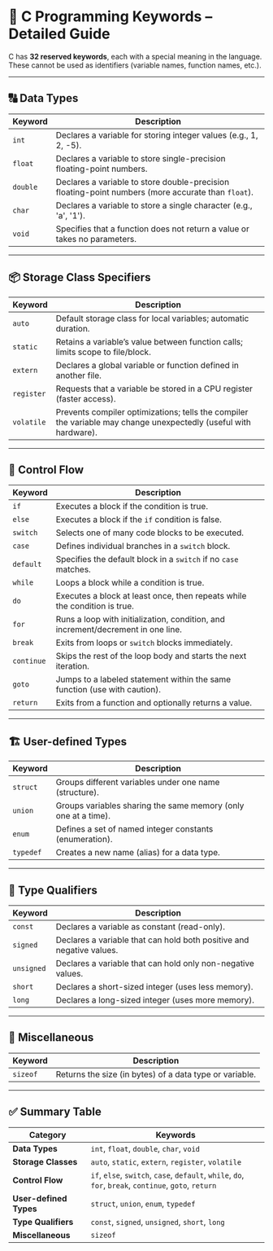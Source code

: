 # 📘 C Programming Keywords – Detailed Guide

C has **32 reserved keywords**, each with a special meaning in the language. These cannot be used as identifiers (variable names, function names, etc.).

---

## 🔠 Data Types

| Keyword  | Description                                                                                        |
| -------- | -------------------------------------------------------------------------------------------------- |
| `int`    | Declares a variable for storing integer values (e.g., 1, 2, -5).                                   |
| `float`  | Declares a variable to store single-precision floating-point numbers.                              |
| `double` | Declares a variable to store double-precision floating-point numbers (more accurate than `float`). |
| `char`   | Declares a variable to store a single character (e.g., 'a', '1').                                  |
| `void`   | Specifies that a function does not return a value or takes no parameters.                          |

---

## 📦 Storage Class Specifiers

| Keyword    | Description                                                                                                      |
| ---------- | ---------------------------------------------------------------------------------------------------------------- |
| `auto`     | Default storage class for local variables; automatic duration.                                                   |
| `static`   | Retains a variable’s value between function calls; limits scope to file/block.                                   |
| `extern`   | Declares a global variable or function defined in another file.                                                  |
| `register` | Requests that a variable be stored in a CPU register (faster access).                                            |
| `volatile` | Prevents compiler optimizations; tells the compiler the variable may change unexpectedly (useful with hardware). |

---

## 🔁 Control Flow

| Keyword    | Description                                                                      |
| ---------- | -------------------------------------------------------------------------------- |
| `if`       | Executes a block if the condition is true.                                       |
| `else`     | Executes a block if the `if` condition is false.                                 |
| `switch`   | Selects one of many code blocks to be executed.                                  |
| `case`     | Defines individual branches in a `switch` block.                                 |
| `default`  | Specifies the default block in a `switch` if no `case` matches.                  |
| `while`    | Loops a block while a condition is true.                                         |
| `do`       | Executes a block at least once, then repeats while the condition is true.        |
| `for`      | Runs a loop with initialization, condition, and increment/decrement in one line. |
| `break`    | Exits from loops or `switch` blocks immediately.                                 |
| `continue` | Skips the rest of the loop body and starts the next iteration.                   |
| `goto`     | Jumps to a labeled statement within the same function (use with caution).        |
| `return`   | Exits from a function and optionally returns a value.                            |

---

## 🏗️ User-defined Types

| Keyword   | Description                                                    |
| --------- | -------------------------------------------------------------- |
| `struct`  | Groups different variables under one name (structure).         |
| `union`   | Groups variables sharing the same memory (only one at a time). |
| `enum`    | Defines a set of named integer constants (enumeration).        |
| `typedef` | Creates a new name (alias) for a data type.                    |

---

## 🔏 Type Qualifiers

| Keyword    | Description                                                          |
| ---------- | -------------------------------------------------------------------- |
| `const`    | Declares a variable as constant (read-only).                         |
| `signed`   | Declares a variable that can hold both positive and negative values. |
| `unsigned` | Declares a variable that can hold only non-negative values.          |
| `short`    | Declares a short-sized integer (uses less memory).                   |
| `long`     | Declares a long-sized integer (uses more memory).                    |

---

## 📐 Miscellaneous

| Keyword  | Description                                             |
| -------- | ------------------------------------------------------- |
| `sizeof` | Returns the size (in bytes) of a data type or variable. |

---

## ✅ Summary Table

| Category               | Keywords                                                                                               |
| ---------------------- | ------------------------------------------------------------------------------------------------------ |
| **Data Types**         | `int`, `float`, `double`, `char`, `void`                                                               |
| **Storage Classes**    | `auto`, `static`, `extern`, `register`, `volatile`                                                     |
| **Control Flow**       | `if`, `else`, `switch`, `case`, `default`, `while`, `do`, `for`, `break`, `continue`, `goto`, `return` |
| **User-defined Types** | `struct`, `union`, `enum`, `typedef`                                                                   |
| **Type Qualifiers**    | `const`, `signed`, `unsigned`, `short`, `long`                                                         |
| **Miscellaneous**      | `sizeof`                                                                                               |
